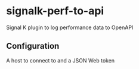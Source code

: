 # signalk-perf-to-api
Signal K plugin to log performance data to OpenAPI

## Configuration

A host to connect to and a JSON Web token




